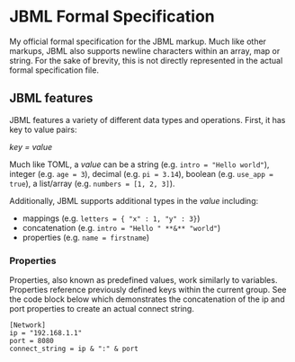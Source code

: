 # JBML Formal Specification
My official formal specification for the JBML markup. Much like other markups, JBML also supports newline characters within an array, map or string. For the sake of brevity, this is not directly represented in the actual formal specification file.

## JBML features
JBML features a variety of different data types and operations. First, it has key to value pairs:

_key = value_

Much like TOML, a _value_ can be a string (e.g. ```intro = "Hello world"```), integer (e.g. ```age = 3```), decimal (e.g. ```pi = 3.14```), boolean (e.g. ```use_app = true```), a list/array (e.g. ```numbers = [1, 2, 3]```).

Additionally, JBML supports additional types in the _value_ including:
- mappings (e.g. ```letters = { "x" : 1, "y" : 3}```)
- concatenation (e.g. ```intro = "Hello " **&** "world"```)
- properties (e.g. ```name = firstname```)

### Properties
Properties, also known as predefined values, work similarly to variables. Properties reference previously defined keys within the current group. See the code block below which demonstrates the concatenation of the ip and port properties to create an actual connect string.

```
[Network]
ip = "192.168.1.1"
port = 8080
connect_string = ip & ":" & port
```
